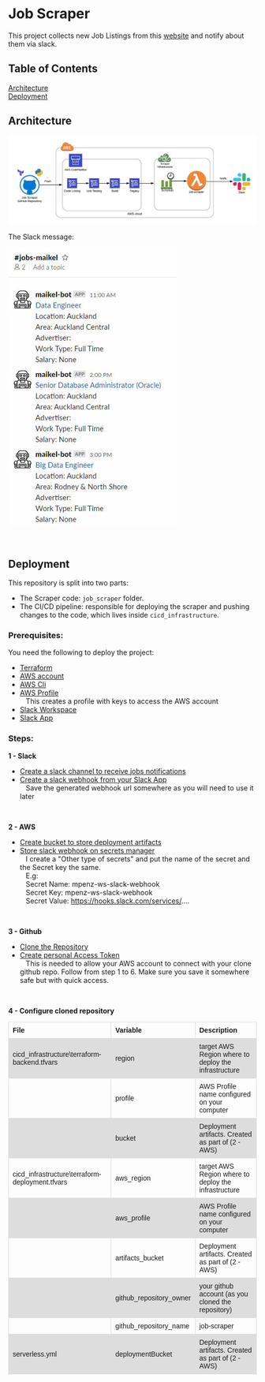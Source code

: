 # Job Scraper

This project collects new Job Listings from this [website](https://www.seek.co.nz/) and notify about them via slack.

## Table of Contents  
[Architecture](#architecture)  
[Deployment](#deployment)  
<a name="architecture"/>
## Architecture

![ArchitectureImage](images/architecture.jpg)

The Slack message:

![JobSamples](images/job-samples.jpg)

&nbsp;<a name="deployment"/>
## Deployment

This repository is split into two parts:
* The Scraper code: `job_scraper` folder.
* The CI/CD pipeline: responsible for deploying the scraper and pushing changes to the code, which lives inside `cicd_infrastructure`.

### Prerequisites:
You need the following to deploy the project:
* [Terraform](https://www.terraform.io/downloads.html)
* [AWS account](https://aws.amazon.com/premiumsupport/knowledge-center/create-and-activate-aws-account/) 
* [AWS Cli](https://docs.aws.amazon.com/cli/latest/userguide/install-cliv2.html)
* [AWS Profile](https://docs.aws.amazon.com/cli/latest/userguide/cli-chap-configure.html#cli-quick-configuration)
    <br>&nbsp;&nbsp;&nbsp;This creates a profile with keys to access the AWS account
* [Slack Workspace](https://slack.com/create#email) 
* [Slack App](https://api.slack.com/apps?new_app=1)

### Steps:


**1 - Slack**

* [Create a slack channel to receive jobs notifications](https://slack.com/intl/en-nz/help/articles/201402297-Create-a-channel)
* [Create a slack webhook from your Slack App](https://api.slack.com/apps/AV4KE26U9/incoming-webhooks?)
    <br>&nbsp;&nbsp;&nbsp;Save the generated webhook url somewhere as you will need to use it later

<br>

**2 - AWS**

* [Create bucket to store deployment artifacts](https://docs.aws.amazon.com/AmazonS3/latest/gsg/CreatingABucket.html)
* [Store slack webhook on secrets manager](https://docs.aws.amazon.com/secretsmanager/latest/userguide/tutorials_basic.html#tutorial-basic-step1)
    <br>&nbsp;&nbsp;&nbsp;I create a "Other type of secrets" and put the name of the secret and the Secret key the same.
    <br>&nbsp;&nbsp;&nbsp;E.g:
        <br>&nbsp;&nbsp;&nbsp;Secret Name: mpenz-ws-slack-webhook
        <br>&nbsp;&nbsp;&nbsp;Secret Key: mpenz-ws-slack-webhook
        <br>&nbsp;&nbsp;&nbsp;Secret Value: https://hooks.slack.com/services/....

<br>

**3 - Github**

* [Clone the Repository](https://help.github.com/en/github/creating-cloning-and-archiving-repositories/cloning-a-repository)
* [Create personal Access Token](https://docs.aws.amazon.com/codepipeline/latest/userguide/GitHub-create-personal-token-CLI.html)
    <br>&nbsp;&nbsp;&nbsp;This is needed to allow your AWS account to connect with your clone github repo.
    Follow from step 1 to 6.
    Make sure you save it somewhere safe but with quick access.

<br>

**4 - Configure cloned repository**

<style>
table {
  font-family: arial, sans-serif;
  border-collapse: collapse;
  width: 100%;
}

td, th {
  border: 1px solid #dddddd;
  text-align: left;
  padding: 8px;
}

tr:nth-child(even) {
  background-color: #dddddd;
}
</style>

<table>
  <tr>
    <th>File</th>
    <th>Variable</th>
    <th>Description</th>
  </tr>
  <tr>
    <td>cicd_infrastructure\terraform-backend.tfvars</td>
    <td>region</td>
    <td>target AWS Region where to deploy the infrastructure</td>
  </tr>
  <tr>
    <td></td>
    <td>profile</td>
    <td>AWS Profile name configured on your computer</td>
  </tr>
  <tr>
    <td></td>
    <td>bucket</td>
    <td>Deployment artifacts. Created as part of (2 - AWS)</td>
  </tr>
  <tr>
    <td>cicd_infrastructure\terraform-deployment.tfvars</td>
    <td>aws_region</td>
    <td>target AWS Region where to deploy the infrastructure</td>
  </tr>
  <tr>
    <td></td>
    <td>aws_profile</td>
    <td>AWS Profile name configured on your computer</td>
  </tr>
  <tr>
    <td></td>
    <td>artifacts_bucket</td>
    <td>Deployment artifacts. Created as part of (2 - AWS)</td>
  </tr>
  <tr>
    <td></td>
    <td>github_repository_owner</td>
    <td>your github account (as you cloned the repository)</td>
  </tr>
  <tr>
    <td></td>
    <td>github_repository_name</td>
    <td>job-scraper</td>
  </tr>
  <tr>
    <td>serverless.yml</td>
    <td>deploymentBucket</td>
    <td>Deployment artifacts. Created as part of (2 - AWS)</td>
  </tr>
</table>